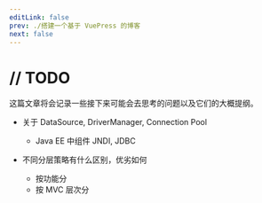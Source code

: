 ```yaml
---
editLink: false
prev: ./搭建一个基于 VuePress 的博客
next: false
---
```


# // TODO
这篇文章将会记录一些接下来可能会去思考的问题以及它们的大概提纲。

+ 关于 DataSource, DriverManager, Connection Pool
  + Java EE 中组件 JNDI, JDBC

+ 不同分层策略有什么区别，优劣如何
  + 按功能分
  + 按 MVC 层次分